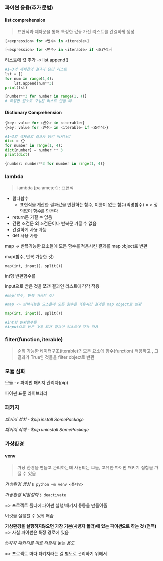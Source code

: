 ### 파이썬 응용(추가 문법)

#### list comprehension

> 표현식과 제어문을 통해 특정한 값을 가진 리스트를 간결하게 생성

```python
[<expression> for <변수> in <iterable>]

[<expression> for <변수> in <iterable> if <조건식>]
```

리스트에 값 추가 -> list.append()

```python
#1~3의 세제곱의 결과가 담긴 리스트
lst = []
for num in range(1,4):
    lst.append(num**3)
print(lst)

[number**3 for number in range(1, 4)]
# 특정한 원소로 구성된 리스트 만들 때
```



#### Dictionary Comprehension

```python
{key: value for <변수> in <iterable>}
{key: value for <변수> in <iterable> if <조건식>}
```

```python
#1~3의 세제곱의 결과가 담긴 딕셔너리
dict = {}
for number in range(1, 4):
dict[number] = number ** 3
print(dict)

{number: number**3 for number in range(1, 4)}
```



### lambda 

> lambda [parameter] : 표현식

- 람다함수
  - 표현식을 계산한 결과값을 반환하는 함수, 이름이 없는 함수(익명함수) = > 정의없이 함수를 만든다
- return문 가질 수 없음
- 간편 조건문 외 조건문이나 반복문 가질 수 없음
- 간결하게 사용 가능
- def 사용 가능



map -> 반복가능한 요소들에 모든 함수를 적용시킨 결과를 map object로 변환

map(함수, 반복 가능한 것)

`map(int, input(). split())`

int형 반환함수를

input으로 받은 것을 쪼갠 결과인 리스트에 각각 적용



```python
#map(함수, 반복 가능한 것)

#map -> 반복가능한 요소들에 모든 함수를 적용시킨 결과를 map object로 변환

map(int, input(). split())

#int형 반환함수를
#input으로 받은 것을 쪼갠 결과인 리스트에 각각 적용
```



### filter(function, iterable)

> 순회 가능한 데이터구조(iterable)의 모든 요소에 함수(function) 적용하고 , 그 결과가 True인 것들을 filter object로 반환



### 모듈 심화

모듈 -> 파이썬 패키지 관리자(pip)

파이썬 표준 라이브러리



### 패키지

*패키지 설치 - $pip install SomePackage*

*패키지 삭제 - $pip uninstall SomePackage*



### 가상환경

#### venv

> 가상 환경을 만들고 관리하는데 사용되는 모듈, 고유한 파이썬 패키지 집합을 가질 수 있음

 *가상환경 생성*  `$ python –m venv <폴더명>`

*가상환경 비활성화* `$ deactivate`



=> 프로젝트 폴더에 파이썬 실행/패키지 등등을 만들어줌

이것을 실행할 수 있게 해줌

**가상환경을 실행하지않으면 가장 기본(사용자 폴더)에 있는 파이썬으로 하는 것 (전역)** => 사실 파이썬은 특정 경로에 있음



🙄*각각 패키지를 따로 저장해 놓는 용도*

=> 프로젝트 마다 패키지라는 걸 별도로 관리하기 위해서
